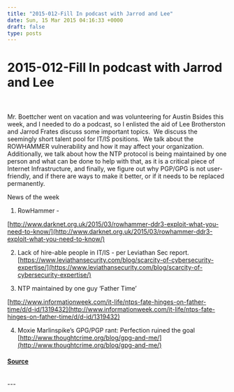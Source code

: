 ```yaml
---
title: "2015-012-Fill In podcast with Jarrod and Lee"
date: Sun, 15 Mar 2015 04:16:33 +0000
draft: false
type: posts
---
```

# 2015-012-Fill In podcast with Jarrod and Lee

<br/>

<br/>
Mr. Boettcher went on vacation and was volunteering for Austin Bsides this week, and I needed to do a podcast, so I enlisted the aid of Lee Brotherston and Jarrod Frates discuss some important topics.  We discuss the seemingly short talent pool for IT/IS positions.  We talk about the ROWHAMMER vulnerability and how it may affect your organization. Additionally, we talk about how the NTP protocol is being maintained by one person and what can be done to help with that, as it is a critical piece of Internet Infrastructure, and finally, we figure out why PGP/GPG is not user-friendly, and if there are ways to make it better, or if it needs to be replaced permanently.

News of the week

1.  RowHammer -
    

[http://www.darknet.org.uk/2015/03/rowhammer-ddr3-exploit-what-you-need-to-know/](http://www.darknet.org.uk/2015/03/rowhammer-ddr3-exploit-what-you-need-to-know/)

2.  Lack of hire-able people in IT/IS - per Leviathan Sec report. [https://www.leviathansecurity.com/blog/scarcity-of-cybersecurity-expertise/](https://www.leviathansecurity.com/blog/scarcity-of-cybersecurity-expertise/)
    

3.  NTP maintained by one guy ‘Father Time’
    

[http://www.informationweek.com/it-life/ntps-fate-hinges-on-father-time/d/d-id/1319432](http://www.informationweek.com/it-life/ntps-fate-hinges-on-father-time/d/d-id/1319432)

4.  Moxie Marlinspike’s GPG/PGP rant: Perfection ruined the goal [http://www.thoughtcrime.org/blog/gpg-and-me/](http://www.thoughtcrime.org/blog/gpg-and-me/)

#### [Source](https://traffic.libsyn.com/secure/brakeingsecurity/2015-012-news_stories_with_Lee_and_Jarrod.mp3)

<br/>
---
